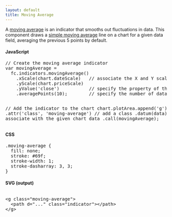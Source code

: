 ```yaml
---
layout: default
title: Moving Average
---
```


A [moving average](http://en.wikipedia.org/wiki/Moving_average) is an indicator that smooths out fluctuations in data. This component draws a [simple moving average](http://en.wikipedia.org/wiki/Moving_average#Simple_moving_average) line on a chart for a given data field, averaging the previous 5 points by default.

<div id="example_movingAverage" class="chart"> </div>

<div class="tabs">
  <div>
    <h4>JavaScript</h4>
<pre>
// Create the moving average indicator
var movingAverage = 
  fc.indicators.movingAverage()
    .xScale(chart.dateScale)   // associate the X and Y scales
    .yScale(chart.priceScale)
    .yValue('close')           // specify the property of the data that is smoothed
    .averagePoints(10);        // specify the number of data points to average

// Add the indicator to the chart
chart.plotArea.append('g')
  .attr('class', 'moving-average')   // add a class 
  .datum(data)                       // associate with the given chart data
  .call(movingAverage);
</pre>
  </div>
  <div>
    <h4>CSS</h4>
<pre>
.moving-average {
  fill: none;
  stroke: #69f;
  stroke-width: 1;
  stroke-dasharray: 3, 3;
}
</pre>
  </div>
  <div>
    <h4>SVG (output)</h4>
<xmp>
<g class="moving-average">
  <path d="..." class="indicator"></path>
</g>
</xmp>
  </div>
</div>

<script type="text/javascript">
(function(){
  var chart = createPlotArea(dataSeries1, '#example_movingAverage');

  // Create the OHLC series
  var ohlc = fc.series.ohlc()
    .xScale(chart.dateScale)
    .yScale(chart.priceScale);

  // Add the primary OHLC series
  chart.plotArea.selectAll('.series').remove();
  chart.plotArea.append('g')
    .attr('class', 'series')
    .datum(dataSeries1)
    .call(ohlc);

  // Create the moving average tracker
  var tracker = fc.indicators.movingAverage()
    .xScale(chart.dateScale)
    .yScale(chart.priceScale)
    .yValue('close')
    .averagePoints(10);

  // Add it to the chart
  chart.plotArea.append('g')
    .attr('class', 'moving-average')
    .datum(dataSeries1)
    .call(tracker);
}());
</script>
